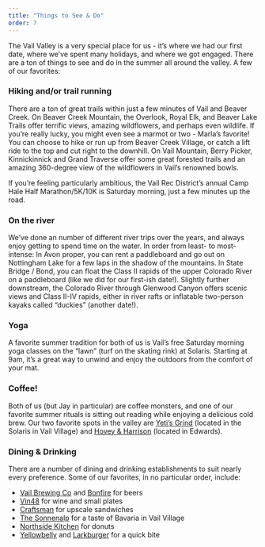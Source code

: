 ```yaml
---
title: "Things to See & Do"
order: 7
---
```


The Vail Valley is a very special place for us - it’s where we had our first date, where we’ve spent many holidays, and where we got engaged. There are a ton of things to see and do in the summer all around the valley. A few of our favorites:

### Hiking and/or trail running
There are a ton of great trails within just a few minutes of Vail and Beaver Creek. On Beaver Creek Mountain, the Overlook, Royal Elk, and Beaver Lake Trails offer terrific views, amazing wildflowers, and perhaps even wildlife. If you’re really lucky, you might even see a marmot or two - Marla’s favorite! You can choose to hike or run up from Beaver Creek Village, or catch a lift ride to the top and cut right to the downhill. On Vail Mountain, Berry Picker, Kinnickinnick and Grand Traverse offer some great forested trails and an amazing 360-degree view of the wildflowers in Vail’s renowned bowls.

If you’re feeling particularly ambitious, the Vail Rec District’s annual Camp Hale Half Marathon/5K/10K is Saturday morning, just a few minutes up the road.

### On the river
We’ve done an number of different river trips over the years, and always enjoy getting to spend time on the water. In order from least- to most-intense: In Avon proper, you can rent a paddleboard and go out on Nottingham Lake for a few laps in the shadow of the mountains. In State Bridge / Bond, you can float the Class II rapids of the upper Colorado River on a paddleboard (like we did for our first-ish date!). Slightly further downstream, the Colorado River through Glenwood Canyon offers scenic views and Class II-IV rapids, either in river rafts or inflatable two-person kayaks called “duckies” (another date!). 

### Yoga
A favorite summer tradition for both of us is Vail’s free Saturday morning yoga classes on the “lawn” (turf on the skating rink) at Solaris. Starting at 9am, it’s a great way to unwind and enjoy the outdoors from the comfort of your mat.

### Coffee!
Both of us (but Jay in particular) are coffee monsters, and one of our favorite summer rituals is sitting out reading while enjoying a delicious cold brew. Our two favorite spots in the valley are [Yeti’s Grind](https://www.yetisgrind.com/) (located in the Solaris in Vail Village) and [Hovey & Harrison](https://hoveyandharrison.com/) (located in Edwards).

### Dining & Drinking
There are a number of dining and drinking establishments to suit nearly every preference. Some of our favorites, in no particular order, include:

- [Vail Brewing Co](http://www.vailbrewingco.com/) and [Bonfire](http://bonfirebrewing.com/) for beers
- [Vin48](http://www.vin48.com/) for wine and small plates
- [Craftsman](https://craftsmanvail.com/) for upscale sandwiches
- [The Sonnenalp](https://sonnenalp.com/) for a taste of Bavaria in Vail Village
- [Northside Kitchen](https://www.thenorthsidekitchen.com/) for donuts
- [Yellowbelly](http://yellowbellychicken.com/) and [Larkburger](http://larkburger.com/) for a quick bite
